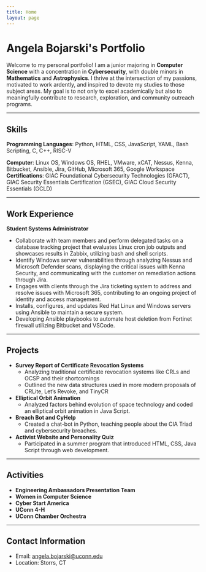 ```yaml
---
title: Home
layout: page
---
```


# Angela Bojarski's Portfolio

Welcome to my personal portfolio! I am a junior majoring in **Computer Science** with a concentration in **Cybersecurity**, with double minors in **Mathematics** and **Astrophysics**. I thrive at the intersection of my passions, motivated to work ardently, and inspired to devote my studies to those subject areas. My goal is to not only to excel academically but also to meaningfully contribute to research, exploration, and community outreach programs.

---

## Skills

**Programming Languages**: Python, HTML, CSS, JavaScript, YAML, Bash Scripting, C, C++, RISC-V  

**Computer**: Linux OS, Windows OS, RHEL, VMware, xCAT, Nessus, Kenna, Bitbucket, Ansible, Jira, GitHub, Microsoft 365, Google Workspace  
**Certifications**:  GIAC Foundational Cybersecurity Technologies (GFACT), GIAC Security Essentials Certification (GSEC), GIAC Cloud Security Essentials (GCLD)  

---

## Work Experience
**Student Systems Administrator**
- Collaborate with team members and perform delegated tasks on a database tracking project that evaluates Linux cron job outputs and showcases results in Zabbix, utilizing bash and shell scripts.
- Identify Windows server vulnerabilities through analyzing Nessus and Microsoft Defender scans, displaying the critical issues with Kenna Security, and communicating with the customer on remediation actions through Jira. 
- Engages with clients through the Jira ticketing system to address and resolve issues with Microsoft 365, contributing to an ongoing project of identity and access management. 
- Installs, configures, and updates Red Hat Linux and Windows servers using Ansible to maintain a secure system. 
- Developing Ansible playbooks to automate host deletion from Fortinet firewall utilizing Bitbucket and VSCode.

---
## Projects
- **Survey Report of Certificate Revocation Systems**
  - Analyzing traditional certificate revocation systems like CRLs and OCSP and their shortcomings 
  - Outlined the new data structures used in more modern proposals of CRLite, Let’s Revoke, and TinyCR 
- **Elliptical Orbit Animation**
  - Analyzed factors behind evolution of space technology and coded an elliptical orbit animation in Java Script. 
- **Breach Bot and CyHelp**
  - Created a chat-bot in Python, teaching people about the CIA Triad and cybersecurity breaches.   
- **Activist Website and Personality Quiz**
  - Participated in a summer program that introduced HTML, CSS, Java Script through web development. 

---
## Activities
- **Engineering Ambassadors Presentation Team**
- **Women in Computer Science**
- **Cyber Start America**
- **UConn 4-H**
- **UConn Chamber Orchestra**

---

## Contact Information

- Email: angela.bojarski@uconn.edu
- Location: Storrs, CT


